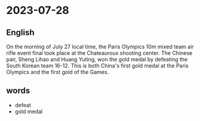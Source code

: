 # 2023-07-28

## English
On the morning of July 27 local time, the
Paris Olympics 10m mixed team air rifle
event final took place at the Chateauroux
shooting center. The Chinese pair, Sheng
Lihao and Huang Yuting, won the gold
medal by defeating the South Korean team
16-12. This is both China's first gold medal
at the Paris Olympics and the first gold of
the Games.

## words
* defeat
* gold medal
